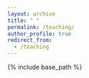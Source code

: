 ```yaml
---
layout: archive
title: " "
permalink: /teaching/
author_profile: true
redirect_from:
  - /teaching
---
```



{% include base_path %}
